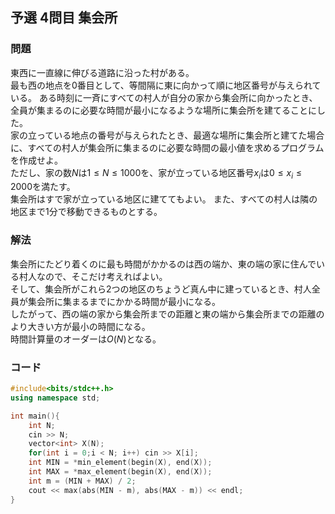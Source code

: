 ## 予選 4問目 集会所
### 問題
東西に一直線に伸びる道路に沿った村がある。  
最も西の地点を0番目として、等間隔に東に向かって順に地区番号が与えられている。
ある時刻に一斉にすべての村人が自分の家から集会所に向かったとき、全員が集まるのに必要な時間が最小になるような場所に集会所を建てることにした。  
家の立っている地点の番号が与えられたとき、最適な場所に集会所と建てた場合に、すべての村人が集会所に集まるのに必要な時間の最小値を求めるプログラムを作成せよ。  
ただし、家の数$N$は$1 \le N \le 1000$を、家が立っている地区番号$x_i$は$0 \le x_i \le 2000$を満たす。  
集会所はすで家が立っている地区に建ててもよい。
また、すべての村人は隣の地区まで1分で移動できるものとする。  
### 解法
集会所にたどり着くのに最も時間がかかるのは西の端か、東の端の家に住んでいる村人なので、そこだけ考えればよい。  
そして、集会所がこれら2つの地区のちょうど真ん中に建っているとき、村人全員が集会所に集まるまでにかかる時間が最小になる。  
したがって、西の端の家から集会所までの距離と東の端から集会所までの距離のより大きい方が最小の時間になる。  
時間計算量のオーダーは$O(N)$となる。  
### コード
```cpp
#include<bits/stdc++.h>
using namespace std;

int main(){
    int N;
    cin >> N;
    vector<int> X(N);
    for(int i = 0;i < N; i++) cin >> X[i];
    int MIN = *min_element(begin(X), end(X));
    int MAX = *max_element(begin(X), end(X));
    int m = (MIN + MAX) / 2;
    cout << max(abs(MIN - m), abs(MAX - m)) << endl;
}
```
